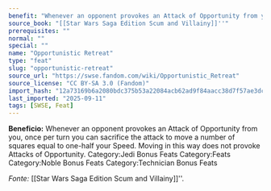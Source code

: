 ```yaml
---
benefit: "Whenever an opponent provokes an Attack of Opportunity from you, once per turn you can sacrifice the attack to move a number of squares equal to one-half your Speed. Moving in this way does not provoke Attacks of Opportunity. Category:Jedi Bonus Feats Category:Feats Category:Noble Bonus Feats Category:Technician Bonus Feats"
source_book: "[[Star Wars Saga Edition Scum and Villainy]]''"
prerequisites: ""
normal: ""
special: ""
name: "Opportunistic Retreat"
type: "feat"
slug: "opportunistic-retreat"
source_url: "https://swse.fandom.com/wiki/Opportunistic_Retreat"
source_license: "CC BY-SA 3.0 (Fandom)"
import_hash: "12a73169b6a2080bdc375b53a22084acb62ad9f84aacc38d7f57ae3dc4145dbb"
last_imported: "2025-09-11"
tags: [SWSE, Feat]
---
```

**Beneficio:** Whenever an opponent provokes an Attack of Opportunity from you, once per turn you can sacrifice the attack to move a number of squares equal to one-half your Speed. Moving in this way does not provoke Attacks of Opportunity. Category:Jedi Bonus Feats Category:Feats Category:Noble Bonus Feats Category:Technician Bonus Feats

*Fonte:* [[Star Wars Saga Edition Scum and Villainy]]''.